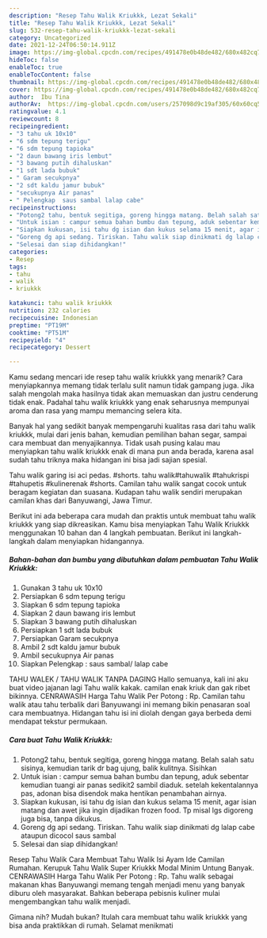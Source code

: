 ```yaml
---
description: "Resep Tahu Walik Kriukkk, Lezat Sekali"
title: "Resep Tahu Walik Kriukkk, Lezat Sekali"
slug: 532-resep-tahu-walik-kriukkk-lezat-sekali
category: Uncategorized
date: 2021-12-24T06:50:14.911Z
image: https://img-global.cpcdn.com/recipes/491478e0b48de482/680x482cq70/tahu-walik-kriukkk-foto-resep-utama.jpg
hideToc: false
enableToc: true
enableTocContent: false
thumbnail: https://img-global.cpcdn.com/recipes/491478e0b48de482/680x482cq70/tahu-walik-kriukkk-foto-resep-utama.jpg
cover: https://img-global.cpcdn.com/recipes/491478e0b48de482/680x482cq70/tahu-walik-kriukkk-foto-resep-utama.jpg
author:  Ibu Tina
authorAv:  https://img-global.cpcdn.com/users/257098d9c19af305/60x60cq50/avatar.jpg
ratingvalue: 4.1
reviewcount: 8
recipeingredient:
- "3 tahu uk 10x10"
- "6 sdm tepung terigu"
- "6 sdm tepung tapioka"
- "2 daun bawang iris lembut"
- "3 bawang putih dihaluskan"
- "1 sdt lada bubuk"
- " Garam secukpnya"
- "2 sdt kaldu jamur bubuk"
- "secukupnya Air panas"
- " Pelengkap  saus sambal lalap cabe"
recipeinstructions:
- "Potong2 tahu, bentuk segitiga, goreng hingga matang. Belah salah satu sisinya, kemudian tarik dr bag ujung, balik kulitnya. Sisihkan"
- "Untuk isian : campur semua bahan bumbu dan tepung, aduk sebentar kemudian tuangi air panas sedikit2 sambil diaduk. setelah kekentalannya pas, adonan bisa disendok maka hentikan penambahan airnya."
- "Siapkan kukusan, isi tahu dg isian dan kukus selama 15 menit, agar isian matang dan awet jika ingin dijadikan frozen food. Tp misal lgs digoreng juga bisa, tanpa dikukus."
- "Goreng dg api sedang. Tiriskan. Tahu walik siap dinikmati dg lalap cabe ataupun dicocol saus sambal"
- "Selesai dan siap dihidangkan!"
categories:
- Resep
tags:
- tahu
- walik
- kriukkk

katakunci: tahu walik kriukkk 
nutrition: 232 calories
recipecuisine: Indonesian
preptime: "PT19M"
cooktime: "PT51M"
recipeyield: "4"
recipecategory: Dessert

---
```



Kamu sedang mencari ide resep tahu walik kriukkk yang menarik? Cara menyiapkannya memang tidak terlalu sulit namun tidak gampang juga. Jika salah mengolah maka hasilnya tidak akan memuaskan dan justru cenderung tidak enak. Padahal tahu walik kriukkk yang enak seharusnya mempunyai aroma dan rasa yang mampu memancing selera kita.


Banyak hal yang sedikit banyak mempengaruhi kualitas rasa dari tahu walik kriukkk, mulai dari jenis bahan, kemudian pemilihan bahan segar, sampai cara membuat dan menyajikannya. Tidak usah pusing kalau mau menyiapkan tahu walik kriukkk enak di mana pun anda berada, karena asal sudah tahu triknya maka hidangan ini bisa jadi sajian spesial.

Tahu walik garing isi aci pedas. #shorts. tahu walik#tahuwalik #tahukrispi #tahupetis #kulinerenak #shorts. Camilan tahu walik sangat cocok untuk beragam kegiatan dan suasana. Kudapan tahu walik sendiri merupakan camilan khas dari Banyuwangi, Jawa Timur.


Berikut ini ada beberapa cara mudah dan praktis untuk membuat tahu walik kriukkk yang siap dikreasikan. Kamu bisa menyiapkan Tahu Walik Kriukkk menggunakan 10 bahan dan 4 langkah pembuatan. Berikut ini langkah-langkah dalam menyiapkan hidangannya.

<!--inarticleads1-->

##### Bahan-bahan dan bumbu yang dibutuhkan dalam pembuatan Tahu Walik Kriukkk:

1. Gunakan 3 tahu uk 10x10
1. Persiapkan 6 sdm tepung terigu
1. Siapkan 6 sdm tepung tapioka
1. Siapkan 2 daun bawang iris lembut
1. Siapkan 3 bawang putih dihaluskan
1. Persiapkan 1 sdt lada bubuk
1. Persiapkan  Garam secukpnya
1. Ambil 2 sdt kaldu jamur bubuk
1. Ambil secukupnya Air panas
1. Siapkan  Pelengkap : saus sambal/ lalap cabe


TAHU WALEK / TAHU WALIK TANPA DAGING Hallo semuanya, kali ini aku buat video jajanan lagi Tahu walik kakak. camilan enak kriuk dan gak ribet bikinnya. CENRAWASIH Harga Tahu Walik Per Potong : Rp. Camilan tahu walik atau tahu terbalik dari Banyuwangi ini memang bikin penasaran soal cara membuatnya. Hidangan tahu isi ini diolah dengan gaya berbeda demi mendapat tekstur permukaan. 

<!--inarticleads2-->

##### Cara buat Tahu Walik Kriukkk:

1. Potong2 tahu, bentuk segitiga, goreng hingga matang. Belah salah satu sisinya, kemudian tarik dr bag ujung, balik kulitnya. Sisihkan
1. Untuk isian : campur semua bahan bumbu dan tepung, aduk sebentar kemudian tuangi air panas sedikit2 sambil diaduk. setelah kekentalannya pas, adonan bisa disendok maka hentikan penambahan airnya.
1. Siapkan kukusan, isi tahu dg isian dan kukus selama 15 menit, agar isian matang dan awet jika ingin dijadikan frozen food. Tp misal lgs digoreng juga bisa, tanpa dikukus.
1. Goreng dg api sedang. Tiriskan. Tahu walik siap dinikmati dg lalap cabe ataupun dicocol saus sambal
1. Selesai dan siap dihidangkan!

Resep Tahu Walik Cara Membuat Tahu Walik Isi Ayam Ide Camilan Rumahan. Kerupuk Tahu Walik Super Kriukkk Modal Minim Untung Banyak. CENRAWASIH Harga Tahu Walik Per Potong : Rp. Tahu walik sebagai makanan khas Banyuwangi memang tengah menjadi menu yang banyak diburu oleh masyarakat. Bahkan beberapa pebisnis kuliner mulai mengembangkan tahu walik menjadi. 

Gimana nih? Mudah bukan? Itulah cara membuat tahu walik kriukkk yang bisa anda praktikkan di rumah. Selamat menikmati
